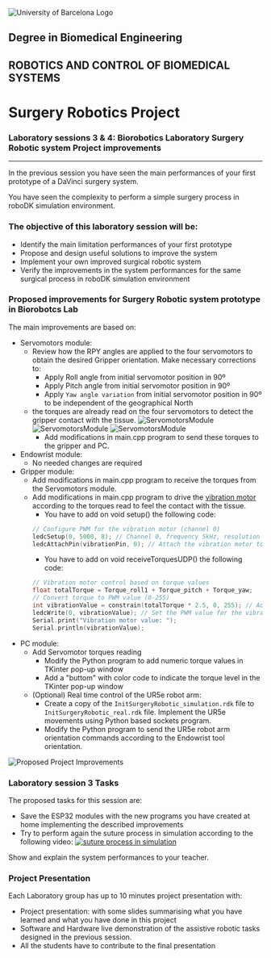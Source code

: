 ![University of Barcelona Logo](././Images/Session1/figure1.png)

## Degree in Biomedical Engineering
## ROBOTICS AND CONTROL OF BIOMEDICAL SYSTEMS
# **Surgery Robotics Project**
### Laboratory sessions 3 & 4: Biorobotics Laboratory Surgery Robotic system Project improvements

---

In the previous session you have seen the main performances of your first prototype of a DaVinci surgery system.

You have seen the complexity to perform a simple surgery process in roboDK simulation environment.

### The objective of this laboratory session will be:
- Identify the main limitation performances of your first prototype
- Propose and design useful solutions to improve the system
- Implement your own improved surgical robotic system
- Verify the improvements in the system performances for the same surgical process in roboDK simulation environment

### Proposed improvements for Surgery Robotic system prototype in Biorobotcs Lab

The main improvements are based on:
- Servomotors module:
    - Review how the RPY angles are applied to the four servomotors to obtain the desired Gripper orientation. Make necessary corrections to:
        - Apply Roll angle from initial servomotor position in 90º
        - Apply Pitch angle from initial servomotor position in 90º
        - Apply `Yaw angle variation` from initial servomotor position in 90º to be independent of the geographical North 
    - the torques are already read on the four servomotors to detect the gripper contact with the tissue.
        ![ServomotorsModule](././Images/Session1/Servos1.png)
        ![ServomotorsModule](././Images/Session1/Servos2.png)
        ![ServomotorsModule](././Images/Session1/Servos3.png)
        - Add modifications in main.cpp program to send these torques to the gripper and PC.
- Endowrist module:
    - No needed changes are required
- Gripper module:
    - Add modifications in main.cpp program to receive the torques from the Servomotors module.
    - Add modifications in main.cpp program to drive the [vibration motor](https://www.amazon.es/dp/B0B82HS49C) according to the torques read to feel the contact with the tissue.
        - You have to add on void setup() the following code:
        ```cpp
        // Configure PWM for the vibration motor (channel 0)
        ledcSetup(0, 5000, 8); // Channel 0, frequency 5kHz, resolution 8 bits
        ledcAttachPin(vibrationPin, 0); // Attach the vibration motor to channel 0
        ````
        - You have to add on void receiveTorquesUDP() the following code:
        ```cpp
        // Vibration motor control based on torque values
        float totalTorque = Torque_roll1 + Torque_pitch + Torque_yaw;
        // Convert torque to PWM value (0-255)
        int vibrationValue = constrain(totalTorque * 2.5, 0, 255); // Adjust the scaling factor as needed
        ledcWrite(0, vibrationValue); // Set the PWM value for the vibration motor
        Serial.print("Vibration motor value: ");
        Serial.println(vibrationValue); 
        ```
- PC module:
    - Add Servomotor torques reading
        - Modify the Python program to add numeric torque values in TKinter pop-up window
        - Add a "buttom" with color code to indicate the torque level in the TKinter pop-up window
    - (Optional) Real time control of the UR5e robot arm:
        - Create a copy of the `InitSurgeryRobotic_simulation.rdk` file to `InitSurgeryRobotic_real.rdk` file. Implement the UR5e movements using Python based sockets program.
        - Modify the Python program to send the UR5e robot arm orientation commands according to the Endowrist tool orientation.
    
![Proposed Project Improvements](././Images/Session1/ProjectImprovements2.png)

### Laboratory session 3 Tasks
The proposed tasks for this session are:
- Save the ESP32 modules with the new programs you have created at home implementing the described improvements
- Try to perform again the suture process in simulation according to the following video:
[![suture process in simulation](Images/Session1/training.png)](https://youtu.be/1t3-Ggcp_Hg?feature=shared)

Show and explain the system performances to your teacher.

### Project Presentation

Each Laboratory group has up to 10 minutes project presentation with:

- Project presentation: with some slides summarising what you have learned and what you have done in this project
- Software and Hardware live demonstration of the assistive robotic tasks designed in the previous session.
- All the students have to contribute to the final presentation